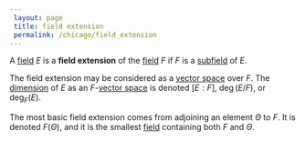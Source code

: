 ```yaml
---
 layout: page
 title: field extension
 permalink: /chicago/field_extension
---
```


A [field](https://defsmath.github.io/DefsMath/field) $E$ is a **field extension** of the [field](https://defsmath.github.io/DefsMath/field) $F$ if $F$ is a [subfield](https://defsmath.github.io/DefsMath/subfield) of $E$. 

The field extension may be considered as a [vector space](https://defsmath.github.io/DefsMath/vector_space) over $F$. The [dimension](https://defsmath.github.io/DefsMath/dimension_of_vector_space) of $E$ as an $F$-[vector space](https://defsmath.github.io/DefsMath/vector_space) is denoted $[E:F]$, $\deg(E/F)$, or $\deg_F(E)$.

The most basic field extension comes from adjoining an element $\Theta$ to $F$. It is denoted $F(\Theta)$, and it is the smallest [field](https://defsmath.github.io/DefsMath/field) containing both $F$ and $\Theta$. 